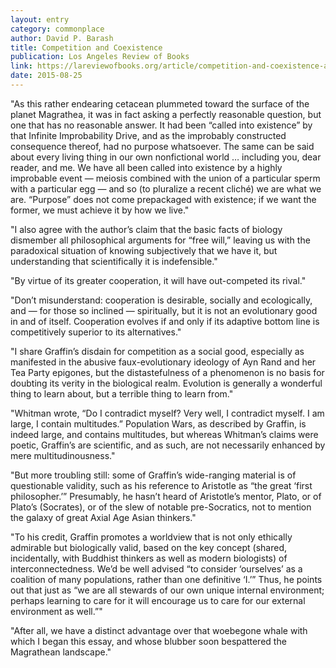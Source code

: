 ```yaml
---
layout: entry
category: commonplace
author: David P. Barash
title: Competition and Coexistence
publication: Los Angeles Review of Books
link: https://lareviewofbooks.org/article/competition-and-coexistence-a-pushmi-pullyu-perspective/
date: 2015-08-25
---
```


"As this rather endearing cetacean plummeted toward the surface of the planet Magrathea, it was in fact asking a perfectly reasonable question, but one that has no reasonable answer. It had been “called into existence” by that Infinite Improbability Drive, and as the improbably constructed consequence thereof, had no purpose whatsoever. The same can be said about every living thing in our own nonfictional world … including you, dear reader, and me. We have all been called into existence by a highly improbable event — meiosis combined with the union of a particular sperm with a particular egg — and so (to pluralize a recent cliché) we are what we are. “Purpose” does not come prepackaged with existence; if we want the former, we must achieve it by how we live."

"I also agree with the author’s claim that the basic facts of biology dismember all philosophical arguments for “free will,” leaving us with the paradoxical situation of knowing subjectively that we have it, but understanding that scientifically it is indefensible."
 
"By virtue of its greater cooperation, it will have out-competed its rival."
 
"Don’t misunderstand: cooperation is desirable, socially and ecologically, and — for those so inclined — spiritually, but it is not an evolutionary good in and of itself. Cooperation evolves if and only if its adaptive bottom line is competitively superior to its alternatives."

"I share Graffin’s disdain for competition as a social good, especially as manifested in the abusive faux-evolutionary ideology of Ayn Rand and her Tea Party epigones, but the distastefulness of a phenomenon is no basis for doubting its verity in the biological realm. Evolution is generally a wonderful thing to learn about, but a terrible thing to learn from."

"Whitman wrote, “Do I contradict myself? Very well, I contradict myself. I am large, I contain multitudes.” Population Wars, as described by Graffin, is indeed large, and contains multitudes, but whereas Whitman’s claims were poetic, Graffin’s are scientific, and as such, are not necessarily enhanced by mere multitudinousness."

"But more troubling still: some of Graffin’s wide-ranging material is of questionable validity, such as his reference to Aristotle as “the great ‘first philosopher.’” Presumably, he hasn’t heard of Aristotle’s mentor, Plato, or of Plato’s (Socrates), or of the slew of notable pre-Socratics, not to mention the galaxy of great Axial Age Asian thinkers."

"To his credit, Graffin promotes a worldview that is not only ethically admirable but biologically valid, based on the key concept (shared, incidentally, with Buddhist thinkers as well as modern biologists) of interconnectedness. We’d be well advised “to consider ‘ourselves’ as a coalition of many populations, rather than one definitive ‘I.’” Thus, he points out that just as “we are all stewards of our own unique internal environment; perhaps learning to care for it will encourage us to care for our external environment as well.”"

"After all, we have a distinct advantage over that woebegone whale with which I began this essay, and whose blubber soon bespattered the Magrathean landscape."
